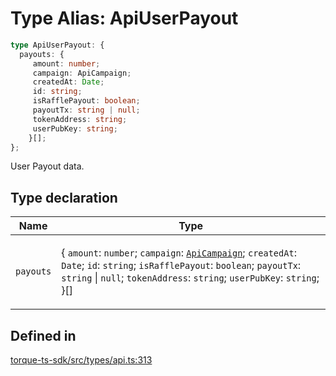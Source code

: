 # Type Alias: ApiUserPayout

```ts
type ApiUserPayout: {
  payouts: {
     amount: number;
     campaign: ApiCampaign;
     createdAt: Date;
     id: string;
     isRafflePayout: boolean;
     payoutTx: string | null;
     tokenAddress: string;
     userPubKey: string;
    }[];
};
```

User Payout data.

## Type declaration

<table>
<thead>
<tr>
<th>Name</th>
<th>Type</th>
</tr>
</thead>
<tbody>
<tr>
<td>

`payouts`

</td>
<td>

\{
  `amount`: `number`;
  `campaign`: [`ApiCampaign`](ApiCampaign.md);
  `createdAt`: `Date`;
  `id`: `string`;
  `isRafflePayout`: `boolean`;
  `payoutTx`: `string` \| `null`;
  `tokenAddress`: `string`;
  `userPubKey`: `string`;
 \}[]

</td>
</tr>
</tbody>
</table>

## Defined in

[torque-ts-sdk/src/types/api.ts:313](https://github.com/torque-labs/torque-ts-sdk/blob/e34efdf278512e8a58bacdba966e9cd90b1db20a/src/types/api.ts#L313)
